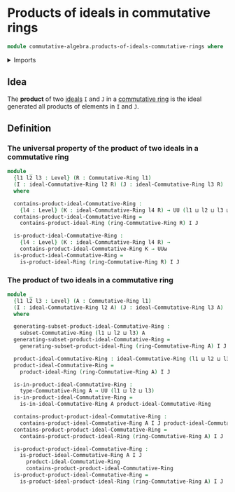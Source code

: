 # Products of ideals in commutative rings

```agda
module commutative-algebra.products-of-ideals-commutative-rings where
```

<details><summary>Imports</summary>

```agda
open import commutative-algebra.commutative-rings
open import commutative-algebra.ideals-commutative-rings
open import commutative-algebra.subsets-commutative-rings

open import foundation.universe-levels

open import ring-theory.products-of-ideals-rings
```

</details>

## Idea

The **product** of two [ideals](commutative-algebra.ideals-commutative-rings.md)
`I` and `J` in a [commutative ring](commutative-algebra.commutative-rings.md) is
the ideal generated all products of elements in `I` and `J`.

## Definition

### The universal property of the product of two ideals in a commutative ring

```agda
module _
  {l1 l2 l3 : Level} (R : Commutative-Ring l1)
  (I : ideal-Commutative-Ring l2 R) (J : ideal-Commutative-Ring l3 R)
  where

  contains-product-ideal-Commutative-Ring :
    {l4 : Level} (K : ideal-Commutative-Ring l4 R) → UU (l1 ⊔ l2 ⊔ l3 ⊔ l4)
  contains-product-ideal-Commutative-Ring =
    contains-product-ideal-Ring (ring-Commutative-Ring R) I J

  is-product-ideal-Commutative-Ring :
    {l4 : Level} (K : ideal-Commutative-Ring l4 R) →
    contains-product-ideal-Commutative-Ring K → UUω
  is-product-ideal-Commutative-Ring =
    is-product-ideal-Ring (ring-Commutative-Ring R) I J
```

### The product of two ideals in a commutative ring

```agda
module _
  {l1 l2 l3 : Level} (A : Commutative-Ring l1)
  (I : ideal-Commutative-Ring l2 A) (J : ideal-Commutative-Ring l3 A)
  where

  generating-subset-product-ideal-Commutative-Ring :
    subset-Commutative-Ring (l1 ⊔ l2 ⊔ l3) A
  generating-subset-product-ideal-Commutative-Ring =
    generating-subset-product-ideal-Ring (ring-Commutative-Ring A) I J

  product-ideal-Commutative-Ring : ideal-Commutative-Ring (l1 ⊔ l2 ⊔ l3) A
  product-ideal-Commutative-Ring =
    product-ideal-Ring (ring-Commutative-Ring A) I J

  is-in-product-ideal-Commutative-Ring :
    type-Commutative-Ring A → UU (l1 ⊔ l2 ⊔ l3)
  is-in-product-ideal-Commutative-Ring =
    is-in-ideal-Commutative-Ring A product-ideal-Commutative-Ring

  contains-product-product-ideal-Commutative-Ring :
    contains-product-ideal-Commutative-Ring A I J product-ideal-Commutative-Ring
  contains-product-product-ideal-Commutative-Ring =
    contains-product-product-ideal-Ring (ring-Commutative-Ring A) I J

  is-product-product-ideal-Commutative-Ring :
    is-product-ideal-Commutative-Ring A I J
      product-ideal-Commutative-Ring
      contains-product-product-ideal-Commutative-Ring
  is-product-product-ideal-Commutative-Ring =
    is-product-ideal-product-ideal-Ring (ring-Commutative-Ring A) I J
```
